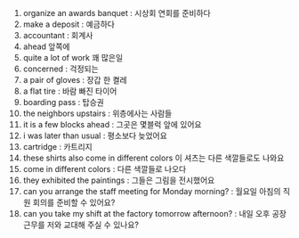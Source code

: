 1. organize an awards banquet : 시상회 연회를 준비하다
2. make a deposit : 예금하다
3. accountant : 회계사
4. ahead 앞쪽에
5. quite a lot of work 꽤 많은일
6. concerned : 걱정되는
7. a pair of gloves : 장갑 한 켤레
8. a flat tire : 바람 빠진 타이어
9. boarding pass : 탑승권
10. the neighbors upstairs : 위층에사는 사람들
11. it is a few blocks ahead : 그곳은 몇블럭 앞에 있어요
12. i was later than usual : 평소보다 늦었어요
13. cartridge : 카트리지
14. these shirts also come in different colors 이 셔츠는 다른 색깔들로도 나와요
15. come in different colors : 다른 색깔들로 나오다
16. they exhibited the paintings : 그들은 그림을 전시했어요
17. can you arrange the staff meeting for Monday morning? : 월요일 아침의 직원 회의를 준비할 수 있어요?
18. can you take my shift at the factory tomorrow afternoon? : 내일 오후 공장 근무를 저와 교대해 주실 수 있나요?